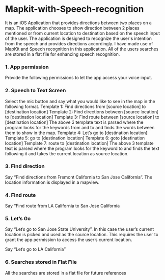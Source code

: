 # Mapkit-with-Speech-recognition
It is an iOS Application that provides directions between two places on a map. The application chooses to show direction between 2 places mentioned or from current location to destination based on the speech input of the user. The application is designed to recognize the user's intention from the speech and provides directions accordingly. I have made use of MapKit and Speech recognition in this application. All of the users searches are stored in a flat file for enhancing speech recognition. 


### 1.	App permission
Provide the following permissions to let the app access your voice input.

### 2.	Speech to Text Screen
Select the mic button and say what you would like to see in the map in the following format.
Template 1: Find directions from [source location] to [destination location]
Template 2: Find directions between [source location] to [destination location]
Template 3: Find route between [source location] to [destination location]
The above 3 template text is parsed where the program looks for the keywords from and to and finds the words between them to show in the map.
Template 4: Let’s go to [destination location]
Template 5: go to [destination location]
Template 6: goto [destination location]
Template 7: route to [destination location]
The above 3 template text is parsed where the program looks for the keyword to and finds the text following it and takes the current location as source location.

### 3.	Find direction
Say “Find directions from Fremont California to San Jose California”. The location information is displayed in a mapview.
     
### 4.	Find route
Say “Find route from LA California to San Jose California 
    
### 5.	Let’s Go
Say “Let’s go to San Jose State University”. In this case the user’s current location is picked and used as the source location. This requires the user to grant the app permission to access the user’s current location.

Say “Let’s go to LA California”

### 6.	Searches stored in Flat File
All the searches are stored in a flat file for future references
 




